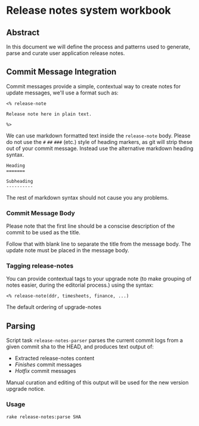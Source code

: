 # Release notes system workbook

## Abstract

In this document we will define the process and patterns used to
generate, parse and curate user application release notes.

## Commit Message Integration

Commit messages provide a simple, contextual way to create notes for update messages, we'll use a format such as:

```
<% release-note

Release note here in plain text.

%>
```

We can use markdown formatted text inside the `release-note`
body. Please do not use the `#` `##` `###` (etc.) style of heading
markers, as git will strip these out of your commit message. Instead
use the alternative markdown heading syntax.

```
Heading
=======

Subheading
----------
```

The rest of markdown syntax should not cause you any problems.

### Commit Message Body

Please note that the first line should be a conscise description of the commit to be used as the title.

Follow that with blank line to separate the title from the message body. The update note must be placed in the message body.

### Tagging release-notes

You can provide contextual tags to your upgrade note (to make grouping
of notes easier, during the editorial process.) using the syntax:

```
<% release-note(ddr, timesheets, finance, ...)
```

The default ordering of upgrade-notes

## Parsing

Script task `release-notes-parser` parses the current commit logs from a given commit sha to the HEAD, and produces text output of:

* Extracted release-notes content
* _Finishes_ commit messages
* _Hotfix_ commit messages

Manual curation and editing of this output will be used for the new version upgrade notice.

### Usage


    rake release-notes:parse SHA
